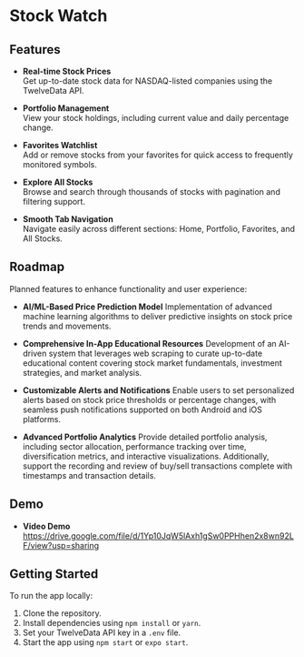 # Stock Watch

## Features

- **Real-time Stock Prices**  
  Get up-to-date stock data for NASDAQ-listed companies using the TwelveData API.

- **Portfolio Management**  
  View your stock holdings, including current value and daily percentage change.

- **Favorites Watchlist**  
  Add or remove stocks from your favorites for quick access to frequently monitored symbols.

- **Explore All Stocks**  
  Browse and search through thousands of stocks with pagination and filtering support.

- **Smooth Tab Navigation**  
  Navigate easily across different sections: Home, Portfolio, Favorites, and All Stocks.

## Roadmap

Planned features to enhance functionality and user experience:

- **AI/ML-Based Price Prediction Model**
  Implementation of advanced machine learning algorithms to deliver predictive insights on stock price trends and movements.

- **Comprehensive In-App Educational Resources**
  Development of an AI-driven system that leverages web scraping to curate up-to-date educational content covering stock market fundamentals, investment strategies, and market analysis.

- **Customizable Alerts and Notifications**
  Enable users to set personalized alerts based on stock price thresholds or percentage changes, with seamless push notifications supported on both Android and iOS platforms.

- **Advanced Portfolio Analytics**
  Provide detailed portfolio analysis, including sector allocation, performance tracking over time, diversification metrics, and interactive visualizations. Additionally, support the recording and review of buy/sell transactions complete with timestamps and transaction details.

## Demo
- **Video Demo**  
  https://drive.google.com/file/d/1Yp10JqW5lAxh1gSw0PPHhen2x8wn92LF/view?usp=sharing
  

## Getting Started

To run the app locally:
1. Clone the repository.
2. Install dependencies using `npm install` or `yarn`.
3. Set your TwelveData API key in a `.env` file.
4. Start the app using `npm start` or `expo start`.
